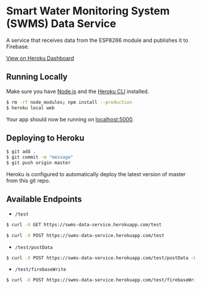 # Smart Water Monitoring System (SWMS) Data Service

A service that receives data from the ESP8266 module and publishes it to Firebase.

[View on Heroku Dashboard](https://dashboard.heroku.com/apps/swms-data-service)

## Running Locally

Make sure you have [Node.js](http://nodejs.org/) and the [Heroku CLI](https://cli.heroku.com/) installed.

```sh
$ rm -rf node_modules; npm install --production
$ heroku local web
```

Your app should now be running on [localhost:5000](http://localhost:5000/).

## Deploying to Heroku

```sh
$ git add .
$ git commit -m "message"
$ git push origin master
```

Heroku is configured to automatically deploy the latest version of master from this git repo.

## Available Endpoints

* `/test`
```sh
$ curl -X GET https://swms-data-service.herokuapp.com/test
```
```sh
$ curl -X POST https://swms-data-service.herokuapp.com/test
```

* `/test/postData`
```sh
$ curl -X POST https://swms-data-service.herokuapp.com/test/postData -H "Content-type: application/x-www-form-urlencoded" -d "testData=100" 
```

* `/test/firebaseWrite`
```sh
$ curl -X POST https://swms-data-service.herokuapp.com/test/firebaseWrite
```
